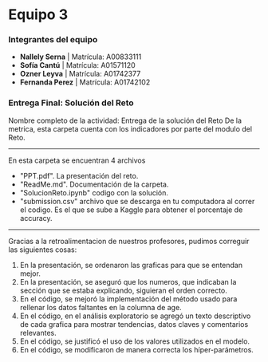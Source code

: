 # **Equipo 3**

### **Integrantes del equipo**
- **Nallely Serna** | Matrícula: A00833111
- **Sofía Cantú** | Matrícula: A01571120
- **Ozner Leyva** | Matrícula: A01742377
- **Fernanda Perez** | Matrícula: A01742102


### **Entrega Final: Solución del Reto**

Nombre completo de la actividad: Entrega de la solución del Reto 
De la metrica, esta carpeta cuenta con los indicadores por parte del modulo del Reto.

--------
En esta carpeta se encuentran 4 archivos
- "PPT.pdf". La presentación del reto.
- "ReadMe.md". Documentación de la carpeta.
- "SolucionReto.ipynb" codigo con la solución. 
- "submission.csv" archivo que se descarga en tu computadora al correr el codigo. Es el que se sube a Kaggle para obtener el porcentaje de accuracy.

--------
Gracias a la retroalimentacion de nuestros profesores, pudimos correguir las siguientes cosas:
1. En la presentación, se ordenaron las graficas para que se entendan mejor.
2. En la presentación, se aseguró que los numeros, que indicaban la sección que se estaba explicando, siguieran el orden correcto.
3. En el código, se mejoró la implementación del método usado para rellenar los datos faltantes en la columna de age.
4. En el código, en el análisis exploratorio se agregó un texto descriptivo de cada grafica para mostrar tendencias, datos claves y comentarios relevantes.
5. En el código, se justificó el uso de los valores utilizados en el modelo.
6. En el código, se modificaron de manera correcta los híper-parámetros.


